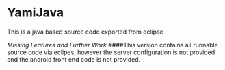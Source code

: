 # YamiJava
This is a java based source code exported from eclipse

*Missing Features and Further Work*
####This version contains all runnable source code via eclipes, however the server configuration is not provided and the android front end  code is not provided.

